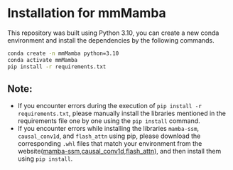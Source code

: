 # Installation for mmMamba
This repository was built using Python 3.10, you can create a new conda environment and install the dependencies by the following commands.
```bash
conda create -n mmMamba python=3.10
conda activate mmMamba
pip install -r requirements.txt
```

## Note: 

- If you encounter errors during the execution of `pip install -r requirements.txt`, please manually install the libraries mentioned in the requirements file one by one using the `pip install` command.
- If you encounter errors while installing the libraries `mamba-ssm`, `causal_conv1d`, and `flash_attn` using pip, please download the corresponding `.whl` files that match your environment from the website([mamba-ssm](https://github.com/state-spaces/mamba/releases),[causal_conv1d](https://github.com/Dao-AILab/causal-conv1d/releases),[flash_attn](https://github.com/Dao-AILab/flash-attention/releases)), and then install them using `pip install`.
